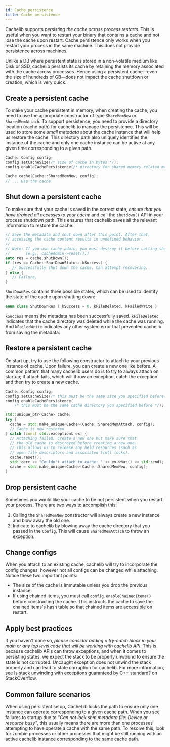 ```yaml
---
id: Cache_persistence
title: Cache persistence
---
```


Cachelib supports *persisting the cache across process restarts*. This is useful when you want to restart your binary that contains a  cache and not lose the cache upon restart.  Cache persistence only works when you restart your process in the same machine. This does not provide persistence across machines.

Unlike a DB where persistent state is stored in a non-volatile medium like Disk or SSD, cachelib persists its cache by retaining the memory associated with the cache across processes. Hence using a persistent cache&mdash;even the size of hundreds of GB&mdash;does not impact the cache shutdown or creation, which is very quick.

## Create a persistent cache

To make your cache persistent in memory, when creating the cache, you need to use the appropriate constructor of type `ShareMemNew` or `SharedMemAttach`. To support persistence, you  need to provide a directory location (cache path) for cachelib to manage the persistence. This will be used to store some *small metadata* about the cache instance that will help us restore the cache. This directory path also uniquely identifies the instance of the cache and only one cache instance can be active at any given time corresponding to a given path.


```cpp
Cache::Config config;
config.setCacheSize(/* size of cache in bytes */);
config.enableCachePersistence(/* directory for shared memory related metadata */);

Cache cache(Cache::SharedMemNew, config);
// ... Use the cache
```

## Shut down a persistent cache

To make sure that your cache is saved in the correct state, *ensure that you have drained all accesses to your cache* and call the `shutdown()` API in your process shutdown path. This ensures that cachelib saves all the relevant information to restore the cache.


```cpp
// Save the metadata and shut down after this point. After that,
// accessing the cache content results in undefined behavior.
//
// Note: If you use cache admin, you must destroy it before calling shutdown
//       (e.g., cacheAdmin->reset();)
auto res = cache.shutDown();
if (res == Cache::ShutDownStatus::kSuccess) {
   // Successfully shut down the cache. Can attempt recovering.
} else {
   // Failure.
}
```


`ShutDownRes` contains three possible states, which can be used to identify the state of the cache upon shutting down:


```cpp
enum class ShutDownRes { kSuccess = 0, kFileDeleted, kFailedWrite }
```


`kSuccess` means the metadata has been successfully saved. `kFileDeleted` indicates that the cache directory was deleted while the cache was running. And `kFailedWrite` indicates any other system error that prevented cachelib from saving the metadata.

## Restore a persistent cache

On start up, try to use the following constructor to attach to your previous instance of cache. Upon failure, you can create a new one like before. A common pattern that many cachelib users do is to try to always attach on startup; if attach fails, which will throw an exception, catch the exception and then try to create a new cache.


```cpp
Cache::Config config;
config.setCacheSize(/* this must be the same size you specified before */);
config.enableCachePersistence(
    /* this must be the same cache directory you specified before */);

std::unique_ptr<Cache> cache;
try {
  cache = std::make_unique<Cache>(Cache::SharedMemAttach, config);
  // Cache is now restored
} catch (const std::exception& ex) {
  // Attaching failed. Create a new one but make sure that
  // the old cache is destroyed before creating a new one.
  // This allows us to release any held resources (such as
  // open file descriptors and associated fcntl locks).
  cache.reset();
  std::cerr << "Couldn't attach to cache: " << ex.what() << std::endl;
  cache = std::make_unique<Cache>(Cache::SharedMemNew, config);
}
```


## Drop persistent cache

Sometimes you would like your cache to be not persistent when you restart your process. There are two ways to accomplish this:

1. Calling the `SharedMemNew` constructor will always create a new instance and blow away the old one.
2. Indicate to cachelib by blowing away the cache directory that you passed in the `Config`. This will cause `SharedMemAttach` to throw an exception.

## Change configs

When you attach to an existing cache, cachelib will try to incorporate the config changes; however not all configs can be changed while attaching. Notice these two important points:

* The size of the cache is immutable unless you drop the previous instance.
* If using chained items, you must call `config.enableChainedItems()` before constructing the cache. This instructs the cache to save the chained items's hash table so that chained items are accessible on restart.

## Apply best practices

If you haven't done so, *please consider adding a try-catch block in your main or any top level code that will be working with cachelib API*. This is because cachelib APIs can throw exceptions, and when it comes to persisting states, we expect the stack to be properly unwound to ensure the state is not corrupted. Uncaught exception does not unwind the stack properly and can lead to state corruption for cachelib. For more information, see [Is stack unwinding with exceptions guaranteed by C++ standard?](https://stackoverflow.com/questions/39962999/is-stack-unwinding-with-exceptions-guaranteed-by-c-standard) on StackOverflow.

## Common failure scenarios

When using persistent setup, CacheLib locks the path to ensure only one instance can operate corresponding to a given cache path. When you see failures to startup due to *"Can not lock shm metadata file: Device or resource busy"*, this usually means there are more than one processes attempting to have operate a cache with the same path. To resolve this, look for zombie processes or other processes that might be still running with an active cachelib instance corresponding to the same cache path.
